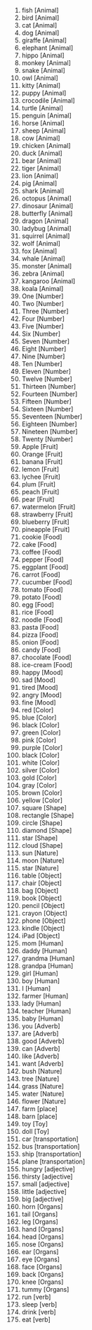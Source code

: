 1. fish [Animal]
1. bird [Animal]
1. cat [Animal]
1. dog [Animal]
1. giraffe [Animal]
1. elephant [Animal]
1. hippo [Animal]
1. monkey [Animal]
1. snake [Animal]
1. owl [Animal]
1. kitty [Animal]
1. puppy [Animal]
1. crocodile [Animal]
1. turtle [Animal]
1. penguin [Animal]
1. horse [Animal]
1. sheep [Animal]
1. cow [Animal]
1. chicken [Animal]
1. duck [Animal]
1. bear [Animal]
1. tiger [Animal]
1. lion [Animal]
1. pig [Animal]
1. shark [Animal]
1. octopus [Animal]
1. dinosaur [Animal]
1. butterfly [Animal]
1. dragon [Animal]
1. ladybug [Animal]
1. squirrel [Animal]
1. wolf [Animal]
1. fox [Animal]
1. whale [Animal]
1. monster [Animal]
1. zebra [Animal]
1. kangaroo [Animal]
1. koala [Animal]
1. One [Number]
1. Two [Number]
1. Three [Number]
1. Four [Number]
1. Five [Number]
1. Six [Number]
1. Seven [Number]
1. Eight [Number]
1. Nine [Number]
1. Ten [Number]
1. Eleven [Number]
1. Twelve [Number]
1. Thirteen [Number]
1. Fourteen [Number]
1. Fifteen [Number]
1. Sixteen [Number]
1. Seventeen [Number]
1. Eighteen [Number]
1. Nineteen [Number]
1. Twenty [Number]
1. Apple [Fruit]
1. Orange [Fruit]
1. banana [Fruit]
1. lemon [Fruit]
1. lychee [Fruit]
1. plum [Fruit]
1. peach [Fruit]
1. pear [Fruit]
1. watermelon [Fruit]
1. strawberry [Fruit]
1. blueberry [Fruit]
1. pineapple [Fruit]
1. cookie [Food]
1. cake [Food]
1. coffee [Food]
1. pepper [Food]
1. eggplant [Food]
1. carrot [Food]
1. cucumber [Food]
1. tomato [Food]
1. potato [Food]
1. egg [Food]
1. rice [Food]
1. noodle [Food]
1. pasta [Food]
1. pizza [Food]
1. onion [Food]
1. candy [Food]
1. chocolate [Food]
1. ice-cream [Food]
1. happy [Mood]
1. sad [Mood]
1. tired [Mood]
1. angry [Mood]
1. fine [Mood]
1. red [Color]
1. blue [Color]
1. black [Color]
1. green [Color]
1. pink [Color]
1. purple [Color]
1. black [Color]
1. white [Color]
1. silver [Color]
1. gold [Color]
1. gray [Color]
1. brown [Color]
1. yellow [Color]
1. square [Shape]
1. rectangle [Shape]
1. circle [Shape]
1. diamond [Shape]
1. star [Shape]
1. cloud [Shape]
1. sun [Nature]
1. moon [Nature]
1. star [Nature]
1. table [Object]
1. chair [Object]
1. bag [Object]
1. book [Object]
1. pencil [Object]
1. crayon [Object]
1. phone [Object]
1. kindle [Object]
1. iPad [Object]
1. mom [Human]
1. daddy [Human]
1. grandma [Human]
1. grandpa [Human]
1. girl [Human]
1. boy [Human]
1. I [Human]
1. farmer [Human]
1. lady [Human]
1. teacher [Human]
1. baby [Human]
1. you [Adverb]
1. are [Adverb]
1. good [Adverb]
1. can [Adverb]
1. like [Adverb]
1. want [Adverb]
1. bush [Nature]
1. tree [Nature]
1. grass [Nature]
1. water [Nature]
1. flower [Nature]
1. farm [place]
1. barn [place]
1. toy [Toy]
1. doll [Toy]
1. car [transportation]
1. bus [transportation]
1. ship [transportation]
1. plane [transportation]
1. hungry [adjective]
1. thirsty [adjective]
1. small [adjective]
1. little [adjective]
1. big [adjective]
1. horn [Organs]
1. tail [Organs]
1. leg [Organs]
1. hand [Organs]
1. head [Organs]
1. nose [Organs]
1. ear [Organs]
1. eye [Organs]
1. face [Organs]
1. back [Organs]
1. knee [Organs]
1. tummy [Organs]
1. run [verb]
1. sleep [verb]
1. drink [verb]
1. eat [verb]
